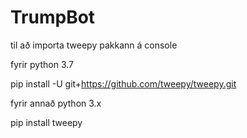 # TrumpBot

til að importa tweepy pakkann á console


fyrir python 3.7


pip install -U git+https://github.com/tweepy/tweepy.git


fyrir annað python 3.x


pip install tweepy
